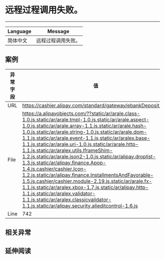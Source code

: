 
# 远程过程调用失败。

------

| Language | Message            |
|----------|--------------------|
| 简体中文 | 远程过程调用失败。 |


## 案例

| 异常字段 | 值                                                                                                                                                                                                                                                                                                                                                                                                                                                                                                                                                                                                                                                                                                                                                                                                                                     |
|----------|----------------------------------------------------------------------------------------------------------------------------------------------------------------------------------------------------------------------------------------------------------------------------------------------------------------------------------------------------------------------------------------------------------------------------------------------------------------------------------------------------------------------------------------------------------------------------------------------------------------------------------------------------------------------------------------------------------------------------------------------------------------------------------------------------------------------------------------|
| URL      | https://cashier.alipay.com/standard/gateway/ebankDeposit.htm                                                                                                                                                                                                                                                                                                                                                                                                                                                                                                                                                                                                                                                                                                                                                                           |
| File     | https://a.alipayobjects.com/??static/ar/arale.class-1.0.js,static/ar/arale.tmpl-1.0.js,static/ar/arale.aspect-1.0.js,static/ar/arale.array-1.1.js,static/ar/arale.hash-1.0.js,static/ar/arale.string-1.0.js,static/ar/arale.dom-1.1.js,static/ar/arale.event-1.1.js,static/ar/aralex.base-1.1.js,static/ar/arale.uri-1.0.js,static/ar/arale.http-1.1.js,static/ar/aralex.utils.IframeShim-1.2.js,static/ar/arale.json2-1.0.js,static/ar/alipay.droplist-1.3.js,static/ar/alipay.finance.Apop-1.4.js,cashier/cashier.Icon-1.2.js,static/ar/alipay.finance.InstallmentsAndFavorable-1.5.js,cashier/cashier.module-2.19.js,static/ar/arale.fx-1.1.js,static/ar/aralex.xbox-1.7.js,static/ar/alipay.http-1.1.js,static/ar/aralex.validator-1.1.js,static/ar/aralex.classicvalidator-1.1.js,static/ar/alipay.security.alieditcontrol-1.6.js |
| Line     | 742                                                                                                                                                                                                                                                                                                                                                                                                                                                                                                                                                                                                                                                                                                                                                                                                                                    |

## 相关异常


## 延伸阅读
